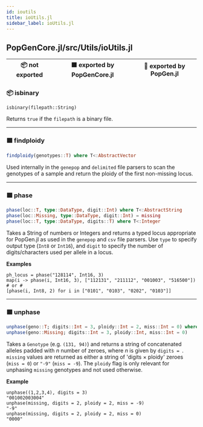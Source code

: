 ```yaml
---
id: ioutils
title: ioUtils.jl
sidebar_label: ioUtils.jl
---
```

## PopGenCore.jl/src/Utils/ioUtils.jl
| 📦  not exported | 🟪  exported by PopGenCore.jl | 🔵  exported by PopGen.jl |
|:---:|:---:|:---:|

### 📦 isbinary
```jula
isbinary(filepath::String)
```
Returns `true` if the `filepath` is a binary file. 

----

### 🟪 findploidy
```julia
findploidy(genotypes::T) where T<:AbstractVector
```
Used internally in the `genepop` and `delimited` file parsers to scan the genotypes
of a sample and return the ploidy of the first non-missing locus.


----

### 🟪 phase
```julia
phase(loc::T, type::DataType, digit::Int) where T<:AbstractString
phase(loc::Missing, type::DataType, digit::Int) = missing
phase(loc::T, type::DataType, digits::T) where T<:Integer
```
Takes a String of numbers or Integers and returns a typed locus appropriate for PopGen.jl as used in the
`genepop` and `csv` file parsers. Use `type` to specify output type (`Int8` or `Int16`),
and `digit` to specify the number of digits/characters used per allele in a locus.

**Examples**
```
ph_locus = phase("128114", Int16, 3)
map(i -> phase(i, Int16, 3), ["112131", "211112", "001003", "516500"])
# or #
[phase(i, Int8, 2) for i in ["0101", "0103", "0202", "0103"]]
```

----

### 🟪 unphase
```julia
unphase(geno::T; digits::Int = 3, ploidy::Int = 2, miss::Int = 0) where T <: Genotype
unphase(geno::Missing; digits::Int = 3, ploidy::Int, miss::Int = 0)
```
Takes a `Genotype` (e.g. `(131, 94)`) and returns a string of concatenated
alleles padded with *n* number of zeroes, where *n* is given by `digits = `.
`missing` values are returned as either a string of 'digits × ploidy' zeroes (`miss = 0`)
or `"-9"` (`miss = -9`). The `ploidy` flag is only relevant for unphasing `missing` genotypes
and not used otherwise.

**Example**
```
unphase((1,2,3,4), digits = 3)
"001002003004"
unphase(missing, digits = 2, ploidy = 2, miss = -9)
"-9"
unphase(missing, digits = 2, ploidy = 2, miss = 0)
"0000"
```